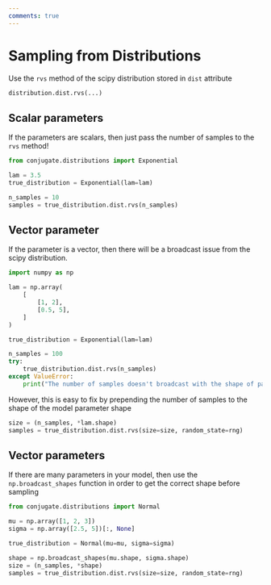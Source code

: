 ```yaml
---
comments: true
---
```

# Sampling from Distributions

Use the `rvs` method of the scipy distribution stored in `dist` attribute

```python
distribution.dist.rvs(...)
```

## Scalar parameters

If the parameters are scalars, then just pass the number of samples to the `rvs`
method!

```python
from conjugate.distributions import Exponential

lam = 3.5
true_distribution = Exponential(lam=lam)

n_samples = 10
samples = true_distribution.dist.rvs(n_samples)
```

## Vector parameter

If the parameter is a vector, then there will be a broadcast issue from the scipy
distribution.

```python
import numpy as np

lam = np.array(
    [
        [1, 2],
        [0.5, 5],
    ]
)

true_distribution = Exponential(lam=lam)

n_samples = 100
try:
    true_distribution.dist.rvs(n_samples)
except ValueError:
    print("The number of samples doesn't broadcast with the shape of parameters!")
```

However, this is easy to fix by prepending the number of samples to the shape of
the model parameter shape

```python
size = (n_samples, *lam.shape)
samples = true_distribution.dist.rvs(size=size, random_state=rng)
```

## Vector parameters

If there are many parameters in your model, then use the `np.broadcast_shapes`
function in order to get the correct shape before sampling

```python
from conjugate.distributions import Normal

mu = np.array([1, 2, 3])
sigma = np.array([2.5, 5])[:, None]

true_distribution = Normal(mu=mu, sigma=sigma)

shape = np.broadcast_shapes(mu.shape, sigma.shape)
size = (n_samples, *shape)
samples = true_distribution.dist.rvs(size=size, random_state=rng)
```
